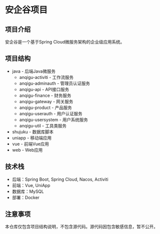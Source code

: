 # 安企谷项目

## 项目介绍
安企谷是一个基于Spring Cloud微服务架构的企业级应用系统。

## 项目结构
- java - 后端Java微服务
  - anqigu-activiti - 工作流服务
  - anqigu-adminauth - 管理员认证服务
  - anqigu-api - API接口服务
  - anqigu-finance - 财务服务
  - anqigu-gateway - 网关服务
  - anqigu-product - 产品服务
  - anqigu-userauth - 用户认证服务
  - anqigu-usersystem - 用户系统服务
  - anqigu-util - 工具类服务
- shujuku - 数据库脚本
- uniapp - 移动端应用
- vue - 前端Vue应用
- web - Web应用

## 技术栈
- 后端：Spring Boot, Spring Cloud, Nacos, Activiti
- 前端：Vue, UniApp
- 数据库：MySQL
- 部署：Docker

## 注意事项
本仓库仅包含项目结构说明，不包含源代码。源代码因包含敏感信息，暂不公开。